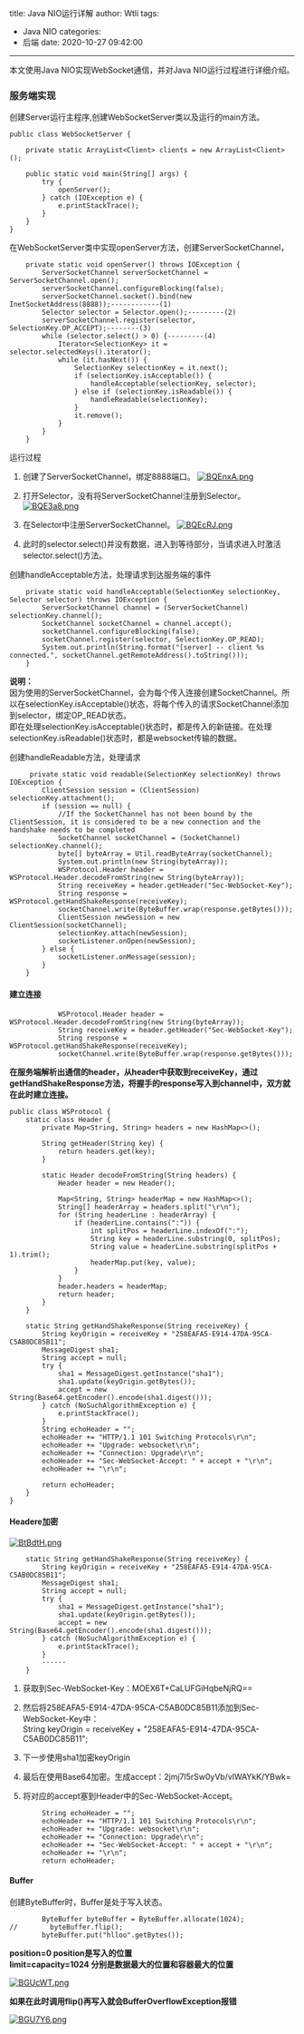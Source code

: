 title: Java NIO运行详解
author: Wtli
tags:
  - Java NIO
categories:
  - 后端
date: 2020-10-27 09:42:00
---
本文使用Java NIO实现WebSocket通信，并对Java NIO运行过程进行详细介绍。

<!--more-->

### 服务端实现

创建Server运行主程序,创建WebSocketServer类以及运行的main方法。
```
public class WebSocketServer {

    private static ArrayList<Client> clients = new ArrayList<Client>();

    public static void main(String[] args) {
        try {
            openServer();
        } catch (IOException e) {
            e.printStackTrace();
        }
    }
}
```

在WebSocketServer类中实现openServer方法，创建ServerSocketChannel，

```
    private static void openServer() throws IOException {
        ServerSocketChannel serverSocketChannel = ServerSocketChannel.open();
        serverSocketChannel.configureBlocking(false);
        serverSocketChannel.socket().bind(new InetSocketAddress(8888));------------(1)
        Selector selector = Selector.open();---------(2)
        serverSocketChannel.register(selector, SelectionKey.OP_ACCEPT);--------(3)
        while (selector.select() > 0) {---------(4)
            Iterator<SelectionKey> it = selector.selectedKeys().iterator();
            while (it.hasNext()) {
                SelectionKey selectionKey = it.next();
                if (selectionKey.isAcceptable()) {
                    handleAcceptable(selectionKey, selector);
                } else if (selectionKey.isReadable()) {
                    handleReadable(selectionKey);
                }
                it.remove();
            }
        }
    }
```

运行过程

1. 创建了ServerSocketChannel，绑定8888端口。
[![BQEnxA.png](https://s1.ax1x.com/2020/10/27/BQEnxA.png)](https://imgchr.com/i/BQEnxA)

2. 打开Selector，没有将ServerSocketChannel注册到Selector。
[![BQE3a8.png](https://s1.ax1x.com/2020/10/27/BQE3a8.png)](https://imgchr.com/i/BQE3a8)

3. 在Selector中注册ServerSocketChannel。
[![BQEcRJ.png](https://s1.ax1x.com/2020/10/27/BQEcRJ.png)](https://imgchr.com/i/BQEcRJ)

4. 此时的selector.select()并没有数据，进入到等待部分，当请求进入时激活selector.select()方法。


创建handleAcceptable方法，处理请求到达服务端的事件
```
    private static void handleAcceptable(SelectionKey selectionKey, Selector selector) throws IOException {
        ServerSocketChannel channel = (ServerSocketChannel) selectionKey.channel();
        SocketChannel socketChannel = channel.accept();
        socketChannel.configureBlocking(false);
        socketChannel.register(selector, SelectionKey.OP_READ);
        System.out.println(String.format("[server] -- client %s connected.", socketChannel.getRemoteAddress().toString()));
    }
```

**说明：**  
因为使用的ServerSocketChannel，会为每个传入连接创建SocketChannel。所以在selectionKey.isAcceptable()状态，将每个传入的请求SocketChannel添加到selector，绑定OP_READ状态。  
即在处理selectionKey.isAcceptable()状态时，都是传入的新链接。在处理selectionKey.isReadable()状态时，都是websocket传输的数据。





创建handleReadable方法，处理请求

```
     private static void readable(SelectionKey selectionKey) throws IOException {
        ClientSession session = (ClientSession) selectionKey.attachment();
        if (session == null) {
            //If the SocketChannel has not been bound by the ClientSession, it is considered to be a new connection and the handshake needs to be completed
            SocketChannel socketChannel = (SocketChannel) selectionKey.channel();
            byte[] byteArray = Util.readByteArray(socketChannel);
            System.out.println(new String(byteArray));
            WSProtocol.Header header = WSProtocol.Header.decodeFromString(new String(byteArray));
            String receiveKey = header.getHeader("Sec-WebSocket-Key");
            String response = WSProtocol.getHandShakeResponse(receiveKey);
            socketChannel.write(ByteBuffer.wrap(response.getBytes()));
            ClientSession newSession = new ClientSession(socketChannel);
            selectionKey.attach(newSession);
            socketListener.onOpen(newSession);
        } else {
            socketListener.onMessage(session);
        }
    }
```

#### 建立连接

```
            WSProtocol.Header header = WSProtocol.Header.decodeFromString(new String(byteArray));
            String receiveKey = header.getHeader("Sec-WebSocket-Key");
            String response = WSProtocol.getHandShakeResponse(receiveKey);
            socketChannel.write(ByteBuffer.wrap(response.getBytes()));
```

**在服务端解析出通信的header，从header中获取到receiveKey，通过getHandShakeResponse方法，将握手的response写入到channel中，双方就在此时建立连接。**

```
public class WSProtocol {
    static class Header {
        private Map<String, String> headers = new HashMap<>();

        String getHeader(String key) {
            return headers.get(key);
        }

        static Header decodeFromString(String headers) {
            Header header = new Header();

            Map<String, String> headerMap = new HashMap<>();
            String[] headerArray = headers.split("\r\n");
            for (String headerLine : headerArray) {
                if (headerLine.contains(":")) {
                    int splitPos = headerLine.indexOf(":");
                    String key = headerLine.substring(0, splitPos);
                    String value = headerLine.substring(splitPos + 1).trim();
                    headerMap.put(key, value);
                }
            }
            header.headers = headerMap;
            return header;
        }
    }

    static String getHandShakeResponse(String receiveKey) {
        String keyOrigin = receiveKey + "258EAFA5-E914-47DA-95CA-C5AB0DC85B11";
        MessageDigest sha1;
        String accept = null;
        try {
            sha1 = MessageDigest.getInstance("sha1");
            sha1.update(keyOrigin.getBytes());
            accept = new String(Base64.getEncoder().encode(sha1.digest()));
        } catch (NoSuchAlgorithmException e) {
            e.printStackTrace();
        }
        String echoHeader = "";
        echoHeader += "HTTP/1.1 101 Switching Protocols\r\n";
        echoHeader += "Upgrade: websocket\r\n";
        echoHeader += "Connection: Upgrade\r\n";
        echoHeader += "Sec-WebSocket-Accept: " + accept + "\r\n";
        echoHeader += "\r\n";

        return echoHeader;
    }
}
```

#### Headere加密

[![BtBdtH.png](https://s1.ax1x.com/2020/10/30/BtBdtH.png)](https://imgchr.com/i/BtBdtH)

```
    static String getHandShakeResponse(String receiveKey) {
        String keyOrigin = receiveKey + "258EAFA5-E914-47DA-95CA-C5AB0DC85B11";
        MessageDigest sha1;
        String accept = null;
        try {
            sha1 = MessageDigest.getInstance("sha1");
            sha1.update(keyOrigin.getBytes());
            accept = new String(Base64.getEncoder().encode(sha1.digest()));
        } catch (NoSuchAlgorithmException e) {
            e.printStackTrace();
        }
		······
    }
```

1. 获取到Sec-WebSocket-Key：MOEX6T+CaLUFGiHqbeNjRQ==

2. 然后将258EAFA5-E914-47DA-95CA-C5AB0DC85B11添加到Sec-WebSocket-Key中：  
String keyOrigin = receiveKey + "258EAFA5-E914-47DA-95CA-C5AB0DC85B11";

3. 下一步使用sha1加密keyOrigin

4. 最后在使用Base64加密。生成accept：2jmj7l5rSw0yVb/vlWAYkK/YBwk=

5. 将对应的accept塞到Header中的Sec-WebSocket-Accept。

```
        String echoHeader = "";
        echoHeader += "HTTP/1.1 101 Switching Protocols\r\n";
        echoHeader += "Upgrade: websocket\r\n";
        echoHeader += "Connection: Upgrade\r\n";
        echoHeader += "Sec-WebSocket-Accept: " + accept + "\r\n";
        echoHeader += "\r\n";
        return echoHeader;
```

#### Buffer
创建ByteBuffer时，Buffer是处于写入状态。

```
        ByteBuffer byteBuffer = ByteBuffer.allocate(1024);
//        byteBuffer.flip();
        byteBuffer.put("hlloo".getBytes());
```

**position=0   position是写入的位置  
 limit=capacity=1024  分别是数据最大的位置和容器最大的位置**

[![BGUcWT.png](https://s1.ax1x.com/2020/10/29/BGUcWT.png)](https://imgchr.com/i/BGUcWT)

**如果在此时调用flip()再写入就会BufferOverflowException报错**

[![BGU7Y6.png](https://s1.ax1x.com/2020/10/29/BGU7Y6.png)](https://imgchr.com/i/BGU7Y6)